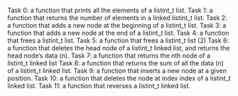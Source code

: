 Task 0: a function that prints all the elements of a listint_t list.
Task 1: a function that returns the number of elements in a linked listint_t list.
Task 2: a function that adds a new node at the beginning of a listint_t list.
Task 3: a function that adds a new node at the end of a listint_t list.
Task 4: a function that frees a listint_t list.
Task 5: a function that frees a listint_t list (2)
Task 6: a function that deletes the head node of a listint_t linked list, and returns the head node’s data (n).
Task 7: a function that returns the nth node of a listint_t linked list
Task 8: a function that returns the sum of all the data (n) of a listint_t linked list.
Task 9: a function that inserts a new node at a given position.
Task 10: a function that deletes the node at index index of a listint_t linked list.
Task 11: a function that reverses a listint_t linked list.
